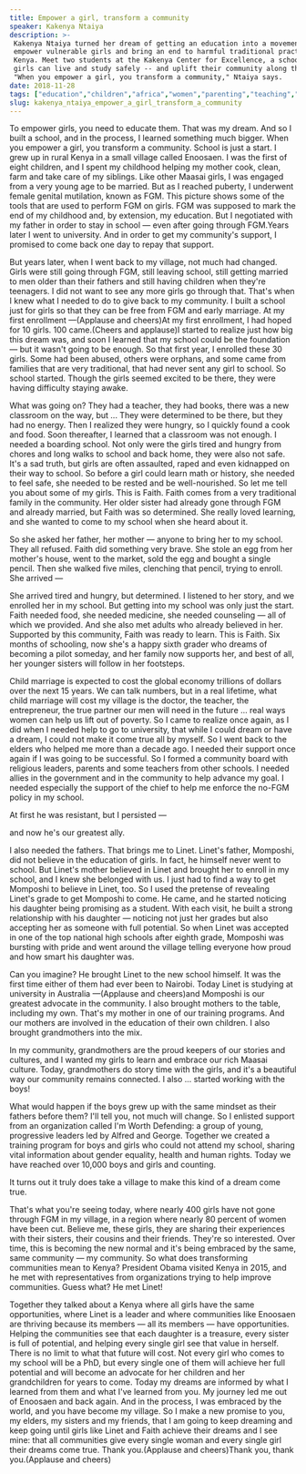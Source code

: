```yaml
---
title: Empower a girl, transform a community
speaker: Kakenya Ntaiya
description: >-
 Kakenya Ntaiya turned her dream of getting an education into a movement to
 empower vulnerable girls and bring an end to harmful traditional practices in
 Kenya. Meet two students at the Kakenya Center for Excellence, a school where
 girls can live and study safely -- and uplift their community along the way.
 "When you empower a girl, you transform a community," Ntaiya says.
date: 2018-11-28
tags: ["education","children","africa","women","parenting","teaching","social-change","feminism","gender-equality","inequality","activism"]
slug: kakenya_ntaiya_empower_a_girl_transform_a_community
---
```


To empower girls, you need to educate them. That was my dream. And so I built a school,
and in the process, I learned something much bigger. When you empower a girl, you
transform a community. School is just a start. I grew up in rural Kenya in a small village
called Enoosaen. I was the first of eight children, and I spent my childhood helping my
mother cook, clean, farm and take care of my siblings. Like other Maasai girls, I was
engaged from a very young age to be married. But as I reached puberty, I underwent female
genital mutilation, known as FGM. This picture shows some of the tools that are used to
perform FGM on girls. FGM was supposed to mark the end of my childhood and, by extension,
my education. But I negotiated with my father in order to stay in school — even after
going through FGM.Years later I went to university. And in order to get my community's
support, I promised to come back one day to repay that support.

But years later, when I went back to my village, not much had changed. Girls were still
going through FGM, still leaving school, still getting married to men older than their
fathers and still having children when they're teenagers. I did not want to see any more
girls go through that. That's when I knew what I needed to do to give back to my
community. I built a school just for girls so that they can be free from FGM and early
marriage. At my first enrollment —(Applause and cheers)At my first enrollment, I had hoped
for 10 girls. 100 came.(Cheers and applause)I started to realize just how big this dream
was, and soon I learned that my school could be the foundation — but it wasn't going to be
enough. So that first year, I enrolled these 30 girls. Some had been abused, others were
orphans, and some came from families that are very traditional, that had never sent any
girl to school. So school started. Though the girls seemed excited to be there, they were
having difficulty staying awake.

What was going on? They had a teacher, they had books, there was a new classroom on the
way, but ... They were determined to be there, but they had no energy. Then I realized
they were hungry, so I quickly found a cook and food. Soon thereafter, I learned that a
classroom was not enough. I needed a boarding school. Not only were the girls tired and
hungry from chores and long walks to school and back home, they were also not safe. It's a
sad truth, but girls are often assaulted, raped and even kidnapped on their way to school.
So before a girl could learn math or history, she needed to feel safe, she needed to be
rested and be well-nourished. So let me tell you about some of my girls. This is Faith.
Faith comes from a very traditional family in the community. Her older sister had already
gone through FGM and already married, but Faith was so determined. She really loved
learning, and she wanted to come to my school when she heard about it.

So she asked her father, her mother — anyone to bring her to my school. They all refused.
Faith did something very brave. She stole an egg from her mother's house, went to the
market, sold the egg and bought a single pencil. Then she walked five miles, clenching
that pencil, trying to enroll. She arrived —

She arrived tired and hungry, but determined. I listened to her story, and we enrolled her
in my school. But getting into my school was only just the start. Faith needed food, she
needed medicine, she needed counseling — all of which we provided. And she also met adults
who already believed in her. Supported by this community, Faith was ready to learn. This is
Faith. Six months of schooling, now she's a happy sixth grader who dreams of becoming a
pilot someday, and her family now supports her, and best of all, her younger sisters will
follow in her footsteps.

Child marriage is expected to cost the global economy trillions of dollars over the next
15 years. We can talk numbers, but in a real lifetime, what child marriage will cost my
village is the doctor, the teacher, the entrepreneur, the true partner our men will need
in the future ... real ways women can help us lift out of poverty. So I came to realize
once again, as I did when I needed help to go to university, that while I could dream or
have a dream, I could not make it come true all by myself. So I went back to the elders
who helped me more than a decade ago. I needed their support once again if I was going to
be successful. So I formed a community board with religious leaders, parents and some
teachers from other schools. I needed allies in the government and in the community to
help advance my goal. I needed especially the support of the chief to help me enforce the
no-FGM policy in my school.

At first he was resistant, but I persisted —

and now he's our greatest ally.

I also needed the fathers. That brings me to Linet. Linet's father, Momposhi, did not
believe in the education of girls. In fact, he himself never went to school. But Linet's
mother believed in Linet and brought her to enroll in my school, and I knew she belonged
with us. I just had to find a way to get Momposhi to believe in Linet, too. So I used the
pretense of revealing Linet's grade to get Momposhi to come. He came, and he started
noticing his daughter being promising as a student. With each visit, he built a strong
relationship with his daughter — noticing not just her grades but also accepting her as
someone with full potential. So when Linet was accepted in one of the top national high
schools after eighth grade, Momposhi was bursting with pride and went around the village
telling everyone how proud and how smart his daughter was.

Can you imagine? He brought Linet to the new school himself. It was the first time either
of them had ever been to Nairobi. Today Linet is studying at university in Australia
—(Applause and cheers)and Momposhi is our greatest advocate in the community. I also
brought mothers to the table, including my own. That's my mother in one of our training
programs. And our mothers are involved in the education of their own children. I also
brought grandmothers into the mix.

In my community, grandmothers are the proud keepers of our stories and cultures, and I
wanted my girls to learn and embrace our rich Maasai culture. Today, grandmothers do story
time with the girls, and it's a beautiful way our community remains connected. I also ...
started working with the boys!

What would happen if the boys grew up with the same mindset as their fathers before them?
I'll tell you, not much will change. So I enlisted support from an organization called I'm
Worth Defending: a group of young, progressive leaders led by Alfred and George. Together
we created a training program for boys and girls who could not attend my school, sharing
vital information about gender equality, health and human rights. Today we have reached
over 10,000 boys and girls and counting.

It turns out it truly does take a village to make this kind of a dream come
true.

That's what you're seeing today, where nearly 400 girls have not gone through FGM in my
village, in a region where nearly 80 percent of women have been cut. Believe me, these
girls, they are sharing their experiences with their sisters, their cousins and their
friends. They're so interested. Over time, this is becoming the new normal and it's being
embraced by the same, same community — my community. So what does transforming communities
mean to Kenya? President Obama visited Kenya in 2015, and he met with representatives from
organizations trying to help improve communities. Guess what? He met Linet!

Together they talked about a Kenya where all girls have the same opportunities, where
Linet is a leader and where communities like Enoosaen are thriving because its members —
all its members — have opportunities. Helping the communities see that each daughter is a
treasure, every sister is full of potential, and helping every single girl see that value
in herself. There is no limit to what that future will cost. Not every girl who comes to my
school will be a PhD, but every single one of them will achieve her full potential and
will become an advocate for her children and her grandchildren for years to come. Today my
dreams are informed by what I learned from them and what I've learned from you. My journey
led me out of Enoosaen and back again. And in the process, I was embraced by the world,
and you have become my village. So I make a new promise to you, my elders, my sisters and
my friends, that I am going to keep dreaming and keep going until girls like Linet and
Faith achieve their dreams and I see mine: that all communities give every single woman
and every single girl their dreams come true. Thank you.(Applause and cheers)Thank you,
thank you.(Applause and cheers)

<!--
ad_duration=3.33
comment_count=8
event="TEDWomen 2018"
has_talk_citation=0
intro_duration=11.82
is_subtitle_required="False"
is_talk_featured="True"
language="en"
language_swap="False"
native_language="en"
number_of_related_talks=6
number_of_speakers=1
number_of_subtitled_videos=19
number_of_tags=11
number_of_talk_download_languages=19
number_of_talk_more_resources=0
number_of_talk_recommendations=0
number_of_talks_take_actions=2
post_ad_duration=0.83
published_timestamp="2019-04-15 15:17:34"
recording_date="2018-11-28"
speaker_description="Educator, activist"
speaker_is_published=1
speaker_name="Kakenya Ntaiya"
talk_more_resources=[]
talk_name="Empower a girl, transform a community"
talks_tags=["education","children","africa","women","parenting","teaching","social-change","feminism","gender-equality","inequality","activism"]
url_audio="https://download.ted.com/talks/KakenyaNtaiya_2018W.mp3?apikey=acme-roadrunner"
url_photo_speaker="https://pe.tedcdn.com/images/ted/21f788c40e9faf6456a319487145c9270b8f707b_254x191.jpg"
url_photo_talk="https://s3.amazonaws.com/talkstar-photos/uploads/32f03ef1-b21a-442e-99e9-2239f22b592c/KakenyaNtaiya_2018W-embed.jpg"
url_webpage="https://www.ted.com/talks/kakenya_ntaiya_empower_a_girl_transform_a_community"
video_type_name="TED Stage Talk"
-->